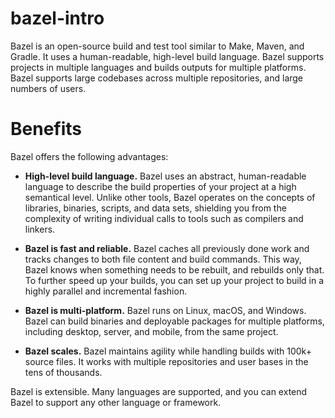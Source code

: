 # bazel-intro
Bazel is an open-source build and test tool similar to Make, Maven, and Gradle. It uses a human-readable, high-level build language. Bazel supports projects in multiple languages and builds outputs for multiple platforms. Bazel supports large codebases across multiple repositories, and large numbers of users.

# Benefits
Bazel offers the following advantages:

- **High-level build language.** Bazel uses an abstract, human-readable language to describe the build properties of your project at a high semantical level. Unlike other tools, Bazel operates on the concepts of libraries, binaries, scripts, and data sets, shielding you from the complexity of writing individual calls to tools such as compilers and linkers.

- **Bazel is fast and reliable.** Bazel caches all previously done work and tracks changes to both file content and build commands. This way, Bazel knows when something needs to be rebuilt, and rebuilds only that. To further speed up your builds, you can set up your project to build in a highly parallel and incremental fashion.

- **Bazel is multi-platform.** Bazel runs on Linux, macOS, and Windows. Bazel can build binaries and deployable packages for multiple platforms, including desktop, server, and mobile, from the same project.

- **Bazel scales.** Bazel maintains agility while handling builds with 100k+ source files. It works with multiple repositories and user bases in the tens of thousands.

Bazel is extensible. Many languages are supported, and you can extend Bazel to support any other language or framework.

